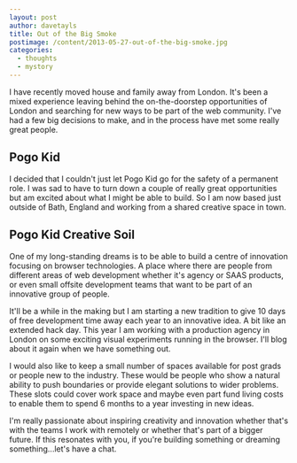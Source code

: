 ```yaml
---
layout: post
author: davetayls
title: Out of the Big Smoke
postimage: /content/2013-05-27-out-of-the-big-smoke.jpg
categories:
  - thoughts
  - mystory
---
```


I have recently moved house and family away from London. It's been a mixed experience leaving behind the on-the-doorstep opportunities of London and searching for new ways to be part of the web community. I've had a few big decisions to make, and in the process have met some really great people.

## Pogo Kid
I decided that I couldn't just let Pogo Kid go for the safety of a permanent role. I was sad to have to turn down a couple of really great opportunities but am excited about what I might be able to build. So I am now based just outside of Bath, England and working from a shared creative space in town.

## Pogo Kid Creative Soil
One of my long-standing dreams is to be able to build a centre of innovation focusing on browser technologies. A place where there are people from different areas of web development whether it's agency or SAAS products, or even small offsite development teams that want to be part of an innovative group of people.

It'll be a while in the making but I am starting a new tradition to give 10 days of free development time away each year to an innovative idea. A bit like an extended hack day. This year I am working with a production agency in London on some exciting visual experiments running in the browser. I'll blog about it again when we have something out.

I would also like to keep a small number of spaces available for post grads or people new to the industry. These would be people who show a natural ability to push boundaries or provide elegant solutions to wider problems. These slots could cover work space and maybe even part fund living costs to enable them to spend 6 months to a year investing in new ideas.

I'm really passionate about inspiring creativity and innovation whether that's with the teams I work with remotely or whether that's part of a bigger future. If this resonates with you, if you're building something or dreaming something...let's have a chat.

